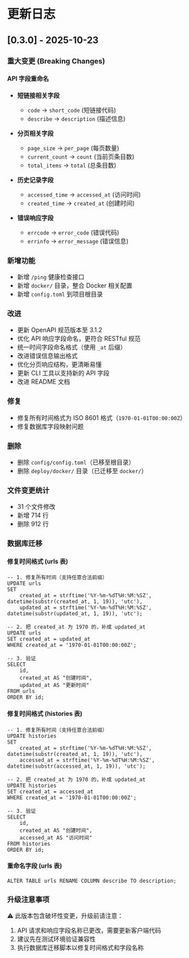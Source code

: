 # 更新日志

## [0.3.0] - 2025-10-23

### 重大变更 (Breaking Changes)

#### API 字段重命名
- **短链接相关字段**
  - `code` → `short_code` (短链接代码)
  - `describe` → `description` (描述信息)
  
- **分页相关字段**
  - `page_size` → `per_page` (每页数量)
  - `current_count` → `count` (当前页条目数)
  - `total_items` → `total` (总条目数)
  
- **历史记录字段**
  - `accessed_time` → `accessed_at` (访问时间)
  - `created_time` → `created_at` (创建时间)

- **错误响应字段**
  - `errcode` → `error_code` (错误代码)
  - `errinfo` → `error_message` (错误信息)

### 新增功能
- 新增 `/ping` 健康检查接口
- 新增 `docker/` 目录，整合 Docker 相关配置
- 新增 `config.toml` 到项目根目录

### 改进
- 更新 OpenAPI 规范版本至 3.1.2
- 优化 API 响应字段命名，更符合 RESTful 规范
- 统一时间字段命名格式（使用 `_at` 后缀）
- 改进错误信息输出格式
- 优化分页响应结构，更清晰易懂
- 更新 CLI 工具以支持新的 API 字段
- 改进 README 文档

### 修复
- 修复所有时间格式为 ISO 8601 格式（`1970-01-01T00:00:00Z`）
- 修复数据库字段映射问题

### 删除
- 删除 `config/config.toml`（已移至根目录）
- 删除 `deploy/docker/` 目录（已迁移至 `docker/`）

### 文件变更统计
- 31 个文件修改
- 新增 714 行
- 删除 912 行

### 数据库迁移

#### 修复时间格式 (urls 表)
```sqlite
-- 1. 修复所有时间（支持任意合法前缀）
UPDATE urls
SET
    created_at = strftime('%Y-%m-%dT%H:%M:%SZ', datetime(substr(created_at, 1, 19)), 'utc'),
    updated_at = strftime('%Y-%m-%dT%H:%M:%SZ', datetime(substr(updated_at, 1, 19)), 'utc');

-- 2. 把 created_at 为 1970 的，补成 updated_at
UPDATE urls
SET created_at = updated_at
WHERE created_at = '1970-01-01T00:00:00Z';

-- 3. 验证
SELECT 
    id,
    created_at AS "创建时间",
    updated_at AS "更新时间"
FROM urls 
ORDER BY id;
```

#### 修复时间格式 (histories 表)
```sqlite
-- 1. 修复所有时间（支持任意合法前缀）
UPDATE histories
SET
    created_at = strftime('%Y-%m-%dT%H:%M:%SZ', datetime(substr(created_at, 1, 19)), 'utc'),
    accessed_at = strftime('%Y-%m-%dT%H:%M:%SZ', datetime(substr(accessed_at, 1, 19)), 'utc');

-- 2. 把 created_at 为 1970 的，补成 updated_at
UPDATE histories
SET created_at = accessed_at
WHERE created_at = '1970-01-01T00:00:00Z';

-- 3. 验证
SELECT 
    id,
    created_at AS "创建时间",
    accessed_at AS "访问时间"
FROM histories 
ORDER BY id;
```

#### 重命名字段 (urls 表)
```sqlite
ALTER TABLE urls RENAME COLUMN describe TO description;
```

### 升级注意事项
⚠️ 此版本包含破坏性变更，升级前请注意：
1. API 请求和响应字段名称已更改，需要更新客户端代码
2. 建议先在测试环境验证兼容性
3. 执行数据库迁移脚本以修复时间格式和字段名称
